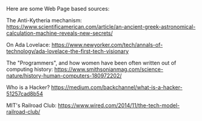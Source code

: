 Here are some Web Page based sources:

The Anti-Kytheria mechanism: https://www.scientificamerican.com/article/an-ancient-greek-astronomical-calculation-machine-reveals-new-secrets/

On Ada Lovelace: https://www.newyorker.com/tech/annals-of-technology/ada-lovelace-the-first-tech-visionary

The "Programmers", and how women have been often written out of computing history: https://www.smithsonianmag.com/science-nature/history-human-computers-180972202/

Who is a Hacker? https://medium.com/backchannel/what-is-a-hacker-51257cad8b54

MIT's Railroad Club: https://www.wired.com/2014/11/the-tech-model-railroad-club/

